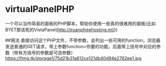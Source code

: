# virtualPanelPHP
一个可以当作简易的面板的PHP脚本，帮助你使用一些真的很难用的面板(比如BYET那该死的VistaPanel(http://iruanpfreehosting.ml/))

##用法
直接访问这个PHP文件，不带参数，会列出一些可用的function，浏览器发送普通的GET请求，带上参数function=你要的功能，后面带上括号中对应的参数（带有方括号的参数是可选参数）
https://fimg.tk/storage1/75d21b31a612ce121db40d94e2762ee1.jpg
